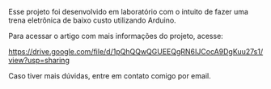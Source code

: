   Esse projeto foi desenvolvido em laboratório com o intuito de fazer uma trena eletrônica de baixo custo utilizando Arduino.
  
  Para acessar o artigo com mais informações do projeto, acesse:
  
  https://drive.google.com/file/d/1pQhQQwQGUEEQgRN6IJCocA9DgKuu27s1/view?usp=sharing
  
  Caso tiver mais dúvidas, entre em contato comigo por email.

